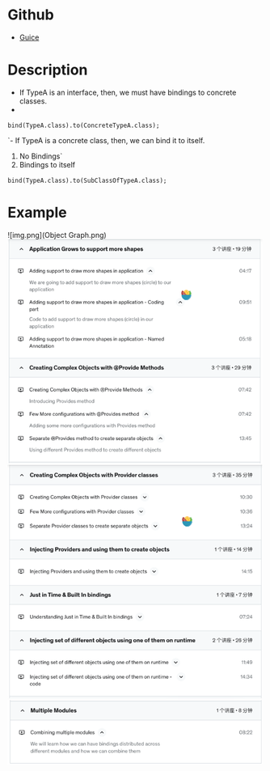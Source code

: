 # Github

- [Guice](https://github.com/eugenp/tutorials/tree/master/di-modules/guice)

# Description

- If TypeA is an interface, then, we must have bindings to concrete classes.
-

```shell
bind(TypeA.class).to(ConcreteTypeA.class);
```

`- If TypeA is a concrete class, then, we can bind it to itself.

1. No Bindings`
2. Bindings to itself

```shell
bind(TypeA.class).to(SubClassOfTypeA.class);
```

# Example

![img.png](Object Graph.png)
![img.png](img.png)
![img_1.png](img_1.png)
![img_2.png](img_2.png)

